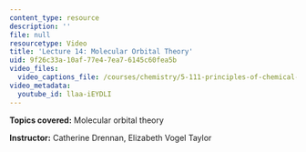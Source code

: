 ```yaml
---
content_type: resource
description: ''
file: null
resourcetype: Video
title: 'Lecture 14: Molecular Orbital Theory'
uid: 9f26c33a-10af-77e4-7ea7-6145c60fea5b
video_files:
  video_captions_file: /courses/chemistry/5-111-principles-of-chemical-science-fall-2008/video-lectures/lecture-14/llaa-iEYDLI.vtt
video_metadata:
  youtube_id: llaa-iEYDLI
---
```


**Topics covered:** Molecular orbital theory

**Instructor:** Catherine Drennan, Elizabeth Vogel Taylor